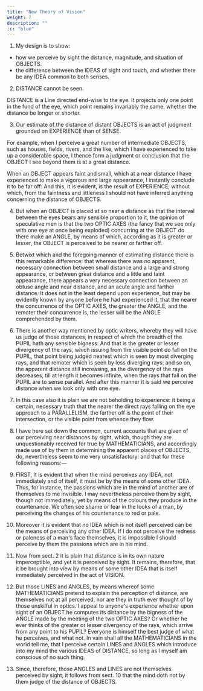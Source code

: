 ```yaml
---
title: "New Theory of Vision"
weight: 7
description: ""
:c: "blue"
---
```


<!-- George Berkeley (1685-1753) -->
<!-- 
Sect.
    1   Design
    2   Distance of itself invisible
    3   Remote distance perceived rather by experience than by sense
    4   Near distance thought to be perceived by the ANGLE of the OPTIC AXES
    5   Difference between this and the former manner of perceiving distance
    6   Also by diverging rays
    7   This depends not on experience
    8   These the common accounts, but not satisfactory
    9   Some IDEAS perceived by the mediation of others
   10   No IDEA which is not itself perceived, can be the means of perceiving another
   11   Distance perceived by means of some other IDEA
   12   Those lines and angles mentioned in optics, are not themselves perceived
   13   Hence the mind does not perceive distance by lines and angles
   14   Also because they have no real existence
   15   And because they are insufficient to explain the phenomena
   16   The IDEAS that suggest distance are, 1st, the sensation arising from the turn of the eyes
   17   Betwixt which and distance there is no necessary connection
   18   Scarce room for mistake in this matter
   19   No regard had to the angle of the OPTIC AXES
   20   Judgment of distance made with both eyes, the result of EXPERIENCE
   21   2ndly, Confusedness of appearance
   22   This the occasion of those judgments attributed to diverging rays
   23   Objection answered
   24   What deceives the writers of optics in this matter
   25   The cause why one IDEA may suggest another
   26   This applied to confusion and distance
   27   Thirrdly, the straining of the eye
   28   The occasions which suggest distance have in their own nature no relation to it
   29   A difficult case proposed by Dr. Barrow as repugnant to all the known theories
   30   This case contradicts a received principle in catoptrics
   31   It is shown to agree with the principles we have laid down
   32   This phenomenon illustrated
   33   It confirms the truth of the principle whereby it is explained
   34   Vision when distinct, and when confused
   35   The different effects of parallel diverging and converging rays
   36   How converging and diverging rays come to suggest the same distance
   37   A person extreme purblind would judge aright in the forementioned case
   38   Lines and angles, why useful in optics
   39   The not understanding this, a cause of mistake
   40   A query proposed, by Mr. Molyneux in his DIOPTRICS, considered
   41   One born blind would not at first have any IDEA of distance by sight
   42   This not agreeable to the common principles
   43   The proper objects of sight, not without the mind, nor the images of any thing without the mind
   44   This more fully explained
   45   In what sense we must be understood to see distance and external things
   46   Distance, and things placed at a distance, not otherwise perceived by the eye than by the ear
   47   The IDEAS of sight more apt to be confounded with the IDEAS of touch than those of hearing are
   48   How this comes to pass
   49   Strictly speaking, we never see and feel the same thing
   50   Objects of SIGHT twofold, mediate and immediate
   51   These hard to separate in our thoughts
   52   The received accounts of our perceiving magnitude by sight, false
   53   Magnitude perceived as immediately as distance
   54   Two kinds of sensible extension, neither of which is infinitely divisible
   55   The tangible magnitude of an OBJECT steady, the visible not
   56   By what means tangible magnitude is perceived by sight
   57   This further enlarged on
   58   No necessary connection between confusion or faintness of appearance, and small or great magnitude
   59   The tangible magnitude of an OBJECT more heeded than the visible, and why
   60   An instance of this
   61   Men do not measure by visible feet or inches
   62   No necessary connection between visible and tangible extension
   63   Greater visible magnitude might signify lesser tangible magnitude
   64   The judgments we make of magnitude depend altogether on experience
   65   Distance and magnitude seen as shame or anger
   66   But we are prone to think otherwise, and why
   67   The moon seems greater in the horizon than in the meridian
   68   The cause of this phenomenon assigned
   69   The horizontal moon, why greater at one time than another.
   70   The account we have given proved to be true
   71   And confirmed by the moon's appearing greater in a mist
   72   Objection answered
   73   The way wherein faintness suggests greater magnitude illustrated
   74   Appearance of the horizontal moon, why thought difficult to explain
   75   Attempts towards the solution of it made by several, but in vain
   76   The opinion of Dr. Wallis
   77   It is shown to be unsatisfactory
   78   How lines and angles may be of use in computing apparent magnitudes
   79   One born blind, being made to see, what judgment he would make of magnitude
   80   The MINIMUM VISIBLE the same to all creatures
   81   Objection answered
   82   The eye at all times perceives the same number of visible points
   83   Two imperfections in the VISIVE FACULTY
   84   Answering to which, we may conceive two perfections
   85   In neither of these two ways do microscopes improve the sight
   86   The case of microscopical eyes, considered
   87   The sight, admirably adapted to the ends of seeing
   88   Difficulty concerning erect vision
   89   The common way of explaining it
   90   The same shown to be false
   91   Not distinguishing between IDEAS of sight and touch, cause of mistake in this matter
   92   The case of one born blind, proper to be considered
   93   Such a one might by touch attain to have IDEAS of UPPER and LOWER
   94   Which modes of situation he would attribute only to things tangible
   95   He would not at first sight think anything he saw, high or low, erect or inverted
   96   This illustrated by an example
   97   By what means he would come to denominate visible OBJECTS, high or low, etc.
   98   Why he should think those OBJECTS highest, which are painted on the lowest part of his eye, and VICE VERSA
   99   How he would perceive by sight, the situation of external objects
  100   Our propension to think the contrary, no argument against what has been said
  101   Objection
  102   Answer
  103   An object could not be known at first sight by the colour
  104   Nor by the magnitude thereof
  105   Nor by the figure
  106   In the first act of vision, no tangible thing would be suggested by sight
  107   Difficulty proposed concerning number
  108   Number of things visible, would not at first sight suggest the like number of things tangible
  109   Number the creature of the mind
  110   One born blind would not at first sight number visible things as others do
  111   The situation of any object determined with respect only to objects of the same sense
  112   No distance, great or small, between a visible and tangible thing
  113   The not observing this, cause of difficulty in erect vision
  114   Which otherwise includes nothing unaccountable
  115   What is meant by the picture being inverted
  116   Cause of mistake in this matter
  117   Images in the eye, not pictures of external objects
  118   In what sense they are pictures
  119   In this affair we must carefully distinguish between ideas of sight and touch
  120   Difficult to explain by words the true Theory of Vision
  121   The question, whether there is any IDEA common to sight and touch, stated
  122   Abstract extension inquired into
  123   It is incomprehensible
  124   Abstract extension not the OBJECT of geometry
  125   The general IDEA of a triangle, considered
  126   Vacuum, or pure space, not common to sight and touch
  127   There is no idea, or kind of idea, common to both senses
  128   First argument in proof hereof
  129   Second argument
  130   Visible figure and extension, not distinct IDEAS from colour
  131   Third argument
  132   Confirmation drawn from Mr. Molyneux's problem of a sphere and a cube, published by Mr. Locke
  133   Which is falsely solved, if the common supposition be true
  134   More might be said in proof of our tenet, but this suffices
  135   Further reflection on the foregoing problem
  136   The same thing doth not affect both sight and touch
  137   The same idea of motion not common to sight and touch
  138   The way wherein we apprehend motion by sight, easily collected from what hath been said
  139   QU. How visible and tangible IDEAS came to have the same name if not of the same kind
  140   This accounted for without supposing them of the same kind
  141   OBJ. That a tangible square is liker to a visible square than to a visible circle
  142   ANS. That a visible square is fitter than a visible circle, to represent a tangible square
  143   But it doth not hence follow, that a visible square is like a tangible square
  144   Why we are more apt to confound visible with tangible IDEAS, than other signs with the things signified
  145   Several other reasons hereof, assigned
  146   Reluctancy in rejecting any opinion, no argument of its truth
  147   Proper objects of vision the language of nature
  148   In it there is much admirable, and deserving our attention
  149   Question proposed, concerning the object of geometry
  150   At first view we are apt to think visible extension the object of geometry
  151   Visible extension shown not to be the object of geometry
  152   Words may as well be thought the object of geometry, as visible extension
  153   It is proposed to inquire, what progress an intelligence that could see, but not feel, might make in geometry
  154   He cannot understand those parts which relate to solids, and their surfaces, and lines generated by their section
  155   Nor even the elements of plane geometry
  156   The proper objects of sight incapable of being managed as geometrical figures
  157   The opinion of those who hold plane figures to be the immediate objects of sight, considered
  158   Planes no more the immediate objects of sight, than solids
  159   Difficult to enter precisely into the thoughts of the above-mentioned intelligence
  160   The object of geometry, its not being sufficiently understood, cause of difficulty, and useless labour in that science
 -->


<!-- AN ESSAY TOWARDS A NEW THEORY OF VISION -->

1. My design is to show:

- how we perceive by sight the distance, magnitude, and situation of OBJECTS. 
- the difference between the IDEAS of sight and touch, and whether there be any IDEA common to both senses.

2. DISTANCE cannot be seen.

DISTANCE is a Line directed end-wise to the eye. It projects only one point in the fund of the eye, which point remains invariably the same, whether the distance be longer or shorter.

3. Our estimate of the distance of distant OBJECTS is an act of judgment grounded on EXPERIENCE than of SENSE.

For example, when I perceive a great number of intermediate OBJECTS, such as houses, fields, rivers, and the like, which I have experienced to take up a considerable space, I thence form a judgment or conclusion that the OBJECT I see beyond them is at a great distance. 

When an OBJECT appears faint and small, which at a near distance I have experienced to make a vigorous and large appearance, I instantly conclude it to be far off: And this, it is evident, is the result of EXPERIENCE; without which, from the faintness and littleness I should not have inferred anything concerning the distance of OBJECTS.


4. But when an OBJECT is placed at so near a distance as that the interval between the eyes bears any sensible proportion to it, the opinion of speculative men is that the two OPTIC AXES (the fancy that we see only with one eye at once being exploded) concurring at the OBJECT do there make an ANGLE, by means of which, according as it is greater or lesser, the OBJECT is perceived to be nearer or farther off.

5. Betwixt which and the foregoing manner of estimating distance there is this remarkable difference: that whereas there was no apparent, necessary connection between small distance and a large and strong appearance, or between great distance and a little and faint appearance, there appears a very necessary connection between an obtuse angle and near distance, and an acute angle and farther distance. It does not in the least depend upon experience, but may be evidently known by anyone before he had experienced it, that the nearer the concurrence of the OPTIC AXES, the greater the ANGLE, and the remoter their concurrence is, the lesser will be the ANGLE comprehended by them.

6. There is another way mentioned by optic writers, whereby they will have us judge of those distances, in respect of which the breadth of the PUPIL hath any sensible bigness: And that is the greater or lesser divergency of the rays, which issuing from the visible point do fall on the PUPIL, that point being judged nearest which is seen by most diverging rays, and that remoter which is seen by less diverging rays: and so on, the apparent distance still increasing, as the divergency of the rays decreases, till at length it becomes infinite, when the rays that fall on the PUPIL are to sense parallel. And after this manner it is said we perceive distance when we look only with one eye.

7. In this case also it is plain we are not beholding to experience: it being a certain, necessary truth that the nearer the direct rays falling on the eye approach to a PARALLELISM, the farther off is the point of their intersection, or the visible point from whence they flow.

8. I have here set down the common, current accounts that are given of our perceiving near distances by sight, which, though they are unquestionably received for true by MATHEMATICIANS, and accordingly made use of by them in determining the apparent places of OBJECTS, do, nevertheless seem to me very unsatisfactory: and that for these following reasons:—

9. FIRST, It is evident that when the mind perceives any IDEA, not immediately and of itself, it must be by the means of some other IDEA. Thus, for instance, the passions which are in the mind of another are of themselves to me invisible. I may nevertheless perceive them by sight, though not immediately, yet by means of the colours they produce in the countenance. We often see shame or fear in the looks of a man, by perceiving the changes of his countenance to red or pale.

10. Moreover it is evident that no IDEA which is not itself perceived can be the means of perceiving any other IDEA. If I do not perceive the redness or paleness of a man's face themselves, it is impossible I should perceive by them the passions which are in his mind.

11. Now from sect. 2 it is plain that distance is in its own nature imperceptible, and yet it is perceived by sight. It remains, therefore, that it be brought into view by means of some other IDEA that is itself immediately perceived in the act of VISION.

12. But those LINES and ANGLES, by means whereof some MATHEMATICIANS pretend to explain the perception of distance, are themselves not at all perceived, nor are they in truth ever thought of by those unskilful in optics. I appeal to anyone's experience whether upon sight of an OBJECT he computes its distance by the bigness of the ANGLE made by the meeting of the two OPTIC AXES? Or whether he ever thinks of the greater or lesser divergency of the rays, which arrive from any point to his PUPIL? Everyone is himself the best judge of what he perceives, and what not. In vain shall all the MATHEMATICIANS in the world tell me, that I perceive certain LINES and ANGLES which introduce into my mind the various IDEAS of DISTANCE, so long as I myself am conscious of no such thing.

13. Since, therefore, those ANGLES and LINES are not themselves perceived by sight, it follows from sect. 10 that the mind doth not by them judge of the distance of OBJECTS.

